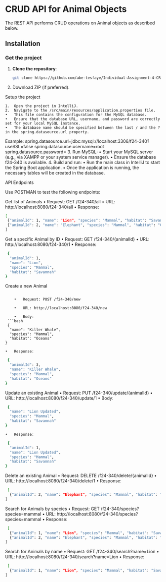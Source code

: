 # CRUD API for Animal Objects

The REST API performs CRUD operations on Animal objects as described below.

## Installation

### Get the project

1. **Clone the repository**:
   ```bash
   git clone https://github.com/abe-tesfaye/Individual-Assignment-4-CRUD-API.git

2.	Download ZIP (if preferred).

Setup the project

	1.	Open the project in IntelliJ.
	2.	Navigate to the /src/main/resources/application.properties file.
	•	This file contains the configuration for the MySQL database.
	•	Ensure that the database URL, username, and password are correctly set for your local MySQL instance.
	•	The database name should be specified between the last / and the ? in the spring.datasource.url property.
Example:
spring.datasource.url=jdbc:mysql://localhost:3306/f24-340?useSSL=false
spring.datasource.username=root
spring.datasource.password=
3.	Run MySQL:
	•	Start your MySQL server (e.g., via XAMPP or your system service manager).
	•	Ensure the database f24-340 is available.
	4.	Build and run:
	•	Run the main class in IntelliJ to start the Spring Boot application.
	•	Once the application is running, the necessary tables will be created in the database.

API Endpoints

Use POSTMAN to test the following endpoints:

Get list of Animals
	•	Request: GET /f24-340/all
	•	URL: http://localhost:8080/f24-340/all
	•	Response:
 ```bash
 [
  {"animalId": 1, "name": "Lion", "species": "Mammal", "habitat": "Savannah"},
  {"animalId": 2, "name": "Elephant", "species": "Mammal", "habitat": "Grasslands"}
]
```
Get a specific Animal by ID
	•	Request: GET /f24-340/{animalId}
	•	URL: http://localhost:8080/f24-340/1
	•	Response:
```bash
 {
  "animalId": 1,
  "name": "Lion",
  "species": "Mammal",
  "habitat": "Savannah"
}
```
Create a new Animal
```

	•	Request: POST /f24-340/new
 
	•	URL: http://localhost:8080/f24-340/new
 
	•	Body:
 ```bash
 {
  "name": "Killer Whale",
  "species": "Mammal",
  "habitat": "Oceans"
}
```

	•	Response:
 
```bash
 {
  "animalId": 3,
  "name": "Killer Whale",
  "species": "Mammal",
  "habitat": "Oceans"
}
```
Update an existing Animal
	•	Request: PUT /f24-340/update/{animalId}
	•	URL: http://localhost:8080/f24-340/update/1
	•	Body:
```bash
 {
  "name": "Lion Updated",
  "species": "Mammal",
  "habitat": "Savannah"
}
```
	•	Response:
```bash
 {
  "animalId": 1,
  "name": "Lion Updated",
  "species": "Mammal",
  "habitat": "Savannah"
}
```
Delete an existing Animal
	•	Request: DELETE /f24-340/delete/{animalId}
	•	URL: http://localhost:8080/f24-340/delete/1
	•	Response:
```bash
 [
  {"animalId": 2, "name": "Elephant", "species": "Mammal", "habitat": "Grasslands"}
]
```
Search for Animals by species
	•	Request: GET /f24-340/species?species=mammal
	•	URL: http://localhost:8080/f24-340/species?species=mammal
	•	Response:
```bash
 [
  {"animalId": 1, "name": "Lion", "species": "Mammal", "habitat": "Savannah"},
  {"animalId": 2, "name": "Elephant", "species": "Mammal", "habitat": "Grasslands"}
]
```
Search for Animals by name
	•	Request: GET /f24-340/search?name=Lion
	•	URL: http://localhost:8080/f24-340/search?name=Lion
	•	Response:
```bash
 [
  {"animalId": 1, "name": "Lion", "species": "Mammal", "habitat": "Savannah"}
]
```
